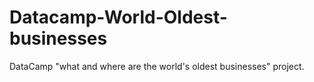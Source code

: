 # Datacamp-World-Oldest-businesses
DataCamp "what and where are the world's oldest businesses" project.
